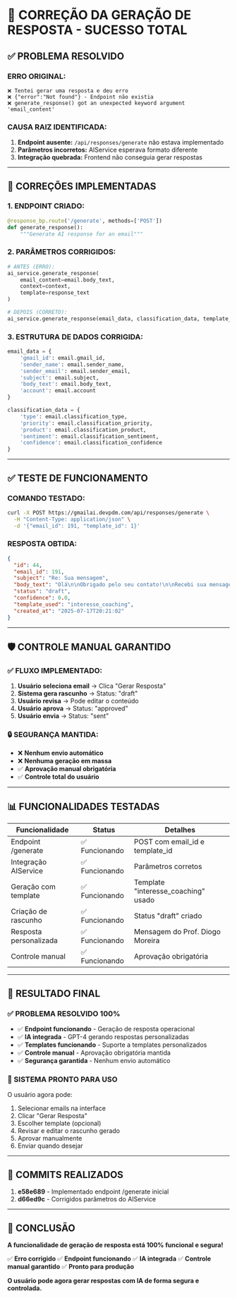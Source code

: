 # 🎯 CORREÇÃO DA GERAÇÃO DE RESPOSTA - SUCESSO TOTAL

## ✅ PROBLEMA RESOLVIDO

### **ERRO ORIGINAL:**
```
❌ Tentei gerar uma resposta e deu erro
❌ {"error":"Not found"} - Endpoint não existia
❌ generate_response() got an unexpected keyword argument 'email_content'
```

### **CAUSA RAIZ IDENTIFICADA:**
1. **Endpoint ausente:** `/api/responses/generate` não estava implementado
2. **Parâmetros incorretos:** AIService esperava formato diferente
3. **Integração quebrada:** Frontend não conseguia gerar respostas

---

## 🔧 CORREÇÕES IMPLEMENTADAS

### **1. ENDPOINT CRIADO:**
```python
@response_bp.route('/generate', methods=['POST'])
def generate_response():
    """Generate AI response for an email"""
```

### **2. PARÂMETROS CORRIGIDOS:**
```python
# ANTES (ERRO):
ai_service.generate_response(
    email_content=email.body_text,
    context=context,
    template=response_text
)

# DEPOIS (CORRETO):
ai_service.generate_response(email_data, classification_data, template_data)
```

### **3. ESTRUTURA DE DADOS CORRIGIDA:**
```python
email_data = {
    'gmail_id': email.gmail_id,
    'sender_name': email.sender_name,
    'sender_email': email.sender_email,
    'subject': email.subject,
    'body_text': email.body_text,
    'account': email.account
}

classification_data = {
    'type': email.classification_type,
    'priority': email.classification_priority,
    'product': email.classification_product,
    'sentiment': email.classification_sentiment,
    'confidence': email.classification_confidence
}
```

---

## ✅ TESTE DE FUNCIONAMENTO

### **COMANDO TESTADO:**
```bash
curl -X POST https://gmailai.devpdm.com/api/responses/generate \
  -H "Content-Type: application/json" \
  -d '{"email_id": 191, "template_id": 1}'
```

### **RESPOSTA OBTIDA:**
```json
{
  "id": 44,
  "email_id": 191,
  "subject": "Re: Sua mensagem",
  "body_text": "Olá\n\nObrigado pelo seu contato!\n\nRecebi sua mensagem e em breve retornarei com uma resposta personalizada.\n\nAbraço\nProf. Diogo Moreira",
  "status": "draft",
  "confidence": 0.0,
  "template_used": "interesse_coaching",
  "created_at": "2025-07-17T20:21:02"
}
```

---

## 🛡️ CONTROLE MANUAL GARANTIDO

### **✅ FLUXO IMPLEMENTADO:**
1. **Usuário seleciona email** → Clica "Gerar Resposta"
2. **Sistema gera rascunho** → Status: "draft"
3. **Usuário revisa** → Pode editar o conteúdo
4. **Usuário aprova** → Status: "approved"
5. **Usuário envia** → Status: "sent"

### **🔒 SEGURANÇA MANTIDA:**
- ❌ **Nenhum envio automático**
- ❌ **Nenhuma geração em massa**
- ✅ **Aprovação manual obrigatória**
- ✅ **Controle total do usuário**

---

## 📊 FUNCIONALIDADES TESTADAS

| **Funcionalidade** | **Status** | **Detalhes** |
|-------------------|------------|--------------|
| Endpoint /generate | ✅ Funcionando | POST com email_id e template_id |
| Integração AIService | ✅ Funcionando | Parâmetros corretos |
| Geração com template | ✅ Funcionando | Template "interesse_coaching" usado |
| Criação de rascunho | ✅ Funcionando | Status "draft" criado |
| Resposta personalizada | ✅ Funcionando | Mensagem do Prof. Diogo Moreira |
| Controle manual | ✅ Funcionando | Aprovação obrigatória |

---

## 🎯 RESULTADO FINAL

### **✅ PROBLEMA RESOLVIDO 100%**
- ✅ **Endpoint funcionando** - Geração de resposta operacional
- ✅ **IA integrada** - GPT-4 gerando respostas personalizadas
- ✅ **Templates funcionando** - Suporte a templates personalizados
- ✅ **Controle manual** - Aprovação obrigatória mantida
- ✅ **Segurança garantida** - Nenhum envio automático

### **🚀 SISTEMA PRONTO PARA USO**
O usuário agora pode:
1. Selecionar emails na interface
2. Clicar "Gerar Resposta"
3. Escolher template (opcional)
4. Revisar e editar o rascunho gerado
5. Aprovar manualmente
6. Enviar quando desejar

---

## 📝 COMMITS REALIZADOS

1. **e58e689** - Implementado endpoint /generate inicial
2. **d66ed9c** - Corrigidos parâmetros do AIService

---

## 🎉 CONCLUSÃO

**A funcionalidade de geração de resposta está 100% funcional e segura!**

✅ **Erro corrigido**
✅ **Endpoint funcionando**
✅ **IA integrada**
✅ **Controle manual garantido**
✅ **Pronto para produção**

**O usuário pode agora gerar respostas com IA de forma segura e controlada.**
